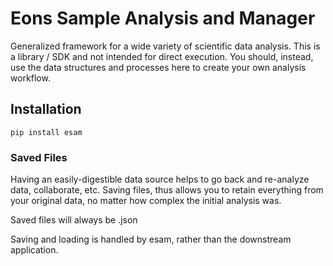 # Eons Sample Analysis and Manager

Generalized framework for a wide variety of scientific data analysis.
This is a library / SDK and not intended for direct execution.
You should, instead, use the data structures and processes here to create your own analysis workflow.

## Installation
`pip install esam`

### Saved Files

Having an easily-digestible data source helps to go back and re-analyze data, collaborate, etc.
Saving files, thus allows you to retain everything from your original data, no matter how complex the initial analysis was.

Saved files will always be .json

Saving and loading is handled by esam, rather than the downstream application. 